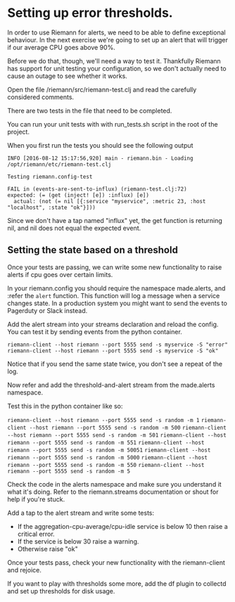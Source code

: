# Setting up error thresholds.

In order to use Riemann for alerts, we need to be able to define exceptional behaviour. In the next exercise we're going to set up an alert that will trigger if our average CPU goes above 90%.

Before we do that, though, we'll need a way to test it. Thankfully Riemann has support for unit testing your configuration, so we don't actually need to cause an outage to see whether it works.

Open the file /riemann/src/riemann-test.clj and read the carefully considered comments.

There are two tests in the file that need to be completed. 

You can run your unit tests with with run_tests.sh script in the root of the project.


When you first run the tests you should see the following output

```
INFO [2016-08-12 15:17:56,920] main - riemann.bin - Loading /opt/riemann/etc/riemann-test.clj

Testing riemann.config-test

FAIL in (events-are-sent-to-influx) (riemann-test.clj:72)
expected: (= (get (inject! [e]) :influx) [e])
  actual: (not (= nil [{:service "myservice", :metric 23, :host "localhost", :state "ok"}]))
```

Since we don't have a tap named "influx" yet, the get function is returning nil, and nil does not equal the expected event.


## Setting the state based on a threshold

Once your tests are passing, we can write some new functionality to raise alerts if cpu goes over certain limits.

In your riemann.config you should require the namespace made.alerts, and :refer the `alert` function. This function will log a message when a service changes state. In a production system you might want to send the events to Pagerduty or Slack instead.

Add the alert stream into your streams declaration and reload the config. You can test it by sending events from the python container.

`riemann-client --host riemann --port 5555 send -s myservice -S "error"`
`riemann-client --host riemann --port 5555 send -s myservice -S "ok"`

Notice that if you send the same state twice, you don't see a repeat of the log. 

Now refer and add the threshold-and-alert stream from the made.alerts namespace.

Test this in the python container like so:

`riemann-client --host riemann --port 5555 send -s random -m 1` 
`riemann-client --host riemann --port 5555 send -s random -m 500` 
`riemann-client --host riemann --port 5555 send -s random -m 501` 
`riemann-client --host riemann --port 5555 send -s random -m 551` 
`riemann-client --host riemann --port 5555 send -s random -m 50051` 
`riemann-client --host riemann --port 5555 send -s random -m 5000` 
`riemann-client --host riemann --port 5555 send -s random -m 550` 
`riemann-client --host riemann --port 5555 send -s random -m 5` 

Check the code in the alerts namespace and make sure you understand it what it's doing. Refer to the riemann.streams documentation or shout for help if you're stuck.

Add a tap to the alert stream and write some tests:

* If the aggregation-cpu-average/cpu-idle service is below 10 then raise a critical error.
* If the service is below 30 raise a warning.
* Otherwise raise "ok"

Once your tests pass, check your new functionality with the riemann-client and rejoice.

If you want to play with thresholds some more, add the df plugin to collectd and set up thresholds for disk usage.
